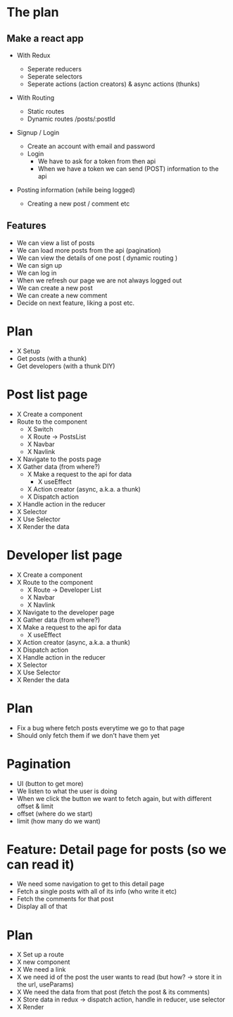 # The plan

## Make a react app

- With Redux

  - Seperate reducers
  - Seperate selectors
  - Seperate actions (action creators) & async actions (thunks)

- With Routing

  - Static routes
  - Dynamic routes /posts/:postId

- Signup / Login

  - Create an account with email and password
  - Login
    - We have to ask for a token from then api
    - When we have a token we can send (POST) information to the api

- Posting information (while being logged)

  - Creating a new post / comment etc

## Features

- We can view a list of posts
- We can load more posts from the api (pagination)
- We can view the details of one post ( dynamic routing )
- We can sign up
- We can log in
- When we refresh our page we are not always logged out
- We can create a new post
- We can create a new comment
- Decide on next feature, liking a post etc.

# Plan

- X Setup
- Get posts (with a thunk)
- Get developers (with a thunk DIY)

# Post list page

- X Create a component
- Route to the component
  - X Switch
  - X Route -> PostsList
  - X Navbar
  - X Navlink
- X Navigate to the posts page
- X Gather data (from where?)
  - X Make a request to the api for data
    - X useEffect
  - X Action creator (async, a.k.a. a thunk)
  - X Dispatch action
- X Handle action in the reducer
- X Selector
- X Use Selector
- X Render the data

# Developer list page

- X Create a component
- X Route to the component
  - X Route -> Developer List
  - X Navbar
  - X Navlink
- X Navigate to the developer page
- X Gather data (from where?)
- X Make a request to the api for data
  - X useEffect
- X Action creator (async, a.k.a. a thunk)
- X Dispatch action
- X Handle action in the reducer
- X Selector
- X Use Selector
- X Render the data

# Plan

- Fix a bug where fetch posts everytime we go to that page
- Should only fetch them if we don't have them yet

# Pagination

- UI (button to get more)
- We listen to what the user is doing
- When we click the button we want to fetch again, but with different offset & limit
- offset (where do we start)
- limit (how many do we want)

# Feature: Detail page for posts (so we can read it)

- We need some navigation to get to this detail page
- Fetch a single posts with all of its info (who write it etc)
- Fetch the comments for that post
- Display all of that

# Plan

- X Set up a route
- X new component
- X We need a link
- X we need id of the post the user wants to read (but how? -> store it in the url, useParams)
- X We need the data from that post (fetch the post & its comments)
- X Store data in redux -> dispatch action, handle in reducer, use selector
- X Render
